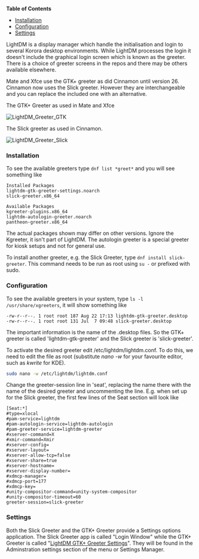 **Table of Contents**  

- [Installation](#installation)
- [Configuration](#config)
- [Settings](#settings)

LightDM is a display manager which handle the initialisation and login to several Korora desktop environments. While LightDM processes the login it doesn't include the graphical login screen which is known as the greeter. There is a choice of greeter screens in the repos and there may be others available elsewhere.

Mate and Xfce use the GTK+ greeter as did Cinnamon until version 26. Cinnamon now uses the Slick greeter. However they are interchangeable and you can replace the included one with an alternative.

The GTK+ Greeter as used in Mate and Xfce

![LightDM_Greeter_GTK](https://github.com/kororaproject/kp-documentation/blob/master/img/Lightdm-Greeter-GTK.png?raw=true)

The Slick greeter as used in Cinnamon.

![LightDM_Greeter_Slick](https://github.com/kororaproject/kp-documentation/blob/master/img/Lightdm-Greeter-Slick.png?raw=true)

<a name="installation"></a>
### Installation
To see the available greeters type `dnf list *greet*` and you will see something like
```
Installed Packages
lightdm-gtk-greeter-settings.noarch
slick-greeter.x86_64 

Available Packages
kgreeter-plugins.x86_64 
lightdm-autologin-greeter.noarch
pantheon-greeter.x86_64 
```
The actual packages shown may differ on other versions. Ignore the Kgreeter, it isn't part of LightDM. The autologin greeter is a special greeter for kiosk setups and not for general use. 

To install another greeter, e.g. the Slick Greeter,  type `dnf install slick-greeter`. This command needs to be run as root using `su -` or prefixed with sudo.

<a name="config"></a>
### Configuration
To see the available greeters in your system, type `ls -l /usr/share/xgreeters`, it will show something like
```
-rw-r--r--. 1 root root 187 Aug 22 17:13 lightdm-gtk-greeter.desktop
-rw-r--r--. 1 root root 131 Jul  7 09:48 slick-greeter.desktop
```
The important information is the name of the .desktop files. So the GTK+ greeter is called 'lightdm-gtk-greeter' and the Slick greeter is 'slick-greeter'.

To activate the desired greeter edit /etc/lightdm/lightdm.conf. To do this, we need to edit the file as root (substitute _nano -w_ for your favourite editor, such as  _kwrite_ for KDE).

```bash
sudo nano -w /etc/lightdm/lightdm.conf
```
Change the greeter-session line in 'seat', replacing the name there with the name of the desired greeter and uncommenting the line. E.g. when set up for the Slick greeter, the first few lines of the Seat section will look like 
```
[Seat:*]
#type=xlocal
#pam-service=lightdm
#pam-autologin-service=lightdm-autologin
#pam-greeter-service=lightdm-greeter
#xserver-command=X
#xmir-command=Xmir
#xserver-config=
#xserver-layout=
#xserver-allow-tcp=false
#xserver-share=true
#xserver-hostname=
#xserver-display-number=
#xdmcp-manager=
#xdmcp-port=177
#xdmcp-key=
#unity-compositor-command=unity-system-compositor
#unity-compositor-timeout=60
greeter-session=slick-greeter
```

<a name="settings"></a>
### Settings
Both the Slick Greeter and the GTK+ Greeter provide a Settings options application. The Slick Greeter app is called "Login Window" while the GTK+ Greeter is called "[LightDM GTK+ Greeter Settings](https://kororaproject.org/support/documentation/lightdm-greeter-settings)". They will be found in the Adminstration settings section of the menu or Settings Manager.
